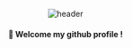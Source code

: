 <div align="center"> 

  ![header](https://capsule-render.vercel.app/api?type=waving&color=02343F&height=200&section=header&text=Dasol+GitHub&fontSize=40&fontColor=F0EDCC&fontAlign=80)
  ####  :wave: Welcome my github profile !




</div>
